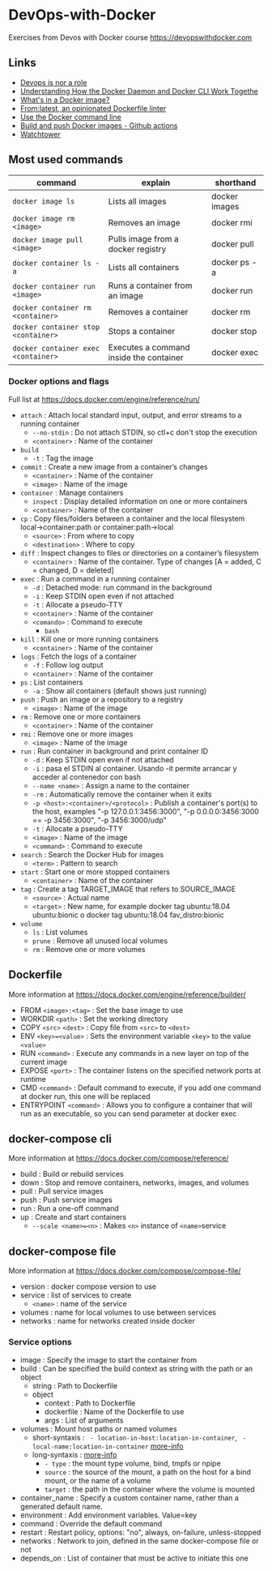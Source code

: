 ﻿# DevOps-with-Docker
Exercises from Devos with Docker course https://devopswithdocker.com

## Links

* [Devops is nor a role](http://turnoff.us/geek/devops-explained/)
* [Understanding How the Docker Daemon and Docker CLI Work Togethe](https://nickjanetakis.com/blog/understanding-how-the-docker-daemon-and-docker-cli-work-together)
* [What's in a Docker image?](https://cameronlonsdale.com/2018/11/26/whats-in-a-docker-image/)
* [From:latest, an opinionated Dockerfile linter](https://www.fromlatest.io/#/)
* [Use the Docker command line](https://docs.docker.com/engine/reference/commandline/cli/) 
* [Build and push Docker images - Github actions](https://github.com/marketplace/actions/build-and-push-docker-images)
* [Watchtower](https://github.com/containrrr/watchtower)

## Most used commands
|command|explain|shorthand|
|--|--|--|
|`docker image ls`|Lists all images|docker images|
|`docker image rm <image>`|Removes an image|docker rmi|
|`docker image pull <image>`|Pulls image from a docker registry|docker pull|
|`docker container ls -a`|Lists all containers|docker ps -a|
|`docker container run <image>`|Runs a container from an image|docker run|
|`docker container rm <container>`|Removes a container|docker rm|
|`docker container stop <container>`|Stops a container|docker stop|
|`docker container exec <container>`|Executes a command inside the container|docker exec| 


### Docker options and flags
Full list at https://docs.docker.com/engine/reference/run/

- `attach`                                  : Attach local standard input, output, and error streams to a running container
    - `--no-stdin`                          : Do not attach STDIN, so ctl+c don't stop the execution
    - `<container>`                         : Name of the container
- `build`
    - `-t`                                  : Tag the image
- `commit`                                  : Create a new image from a container’s changes
    - `<container>`                         : Name of the container
	- `<image>`                             : Name of the image
- `container`                               : Manage containers
    - `inspect`                             : Display detailed information on one or more containers
    - `<container>`                         : Name of the container
- `cp`                                      : Copy files/folders between a container and the local filesystem local->container:path or container:path->local
    - `<source>`                            : From where to copy 
    - `<destination>`                       : Where to copy
- `diff`                                    : Inspect changes to files or directories on a container’s filesystem
    - `<container>`                         : Name of the container. Type of changes [A = added, C = changed, D = deleted]
- `exec`                                    : Run a command in a running container
    - `-d`                                  : Detached mode: run command in the background
    - `-i`                                  : Keep STDIN open even if not attached
    - `-t`                                  : Allocate a pseudo-TTY
    - `<container>`                         : Name of the container
    - `<comando>`                           : Command to execute
        - `bash`                            
- `kill`                                    : Kill one or more running containers
    - `<container>`                         : Name of the container
- `logs`                                    : Fetch the logs of a container
    - `-f`                                  : Follow log output
    - `<container>`                         : Name of the container
- `ps`                                      : List containers
    - `-a`                                  : Show all containers (default shows just running)
- `push`                                    : Push an image or a repository to a registry
    - `<image>`                             : Name of the image
- `rm`                                      : Remove one or more containers
    - `<container>`                         : Name of the container
- `rmi`                                     : Remove one or more images
    - `<image>`                             : Name of the image
- `run`                                     : Run container in background and print container ID
    - `-d`                                  : Keep STDIN open even if not attached
    - `-i`                                  : pasa el STDIN al container. Usando -it permite arrancar y acceder al contenedor con bash
    - `--name <name>`                       : Assign a name to the container
    - `-rm`                                 : Automatically remove the container when it exits
    - `-p <host>:<container>/<protocol>`    : Publish a container's port(s) to the host, examples "-p 127.0.0.1:3456:3000", "-p 0.0.0.0:3456:3000 == -p 3456:3000", "-p 3456:3000/udp"
    - `-t`                                  : Allocate a pseudo-TTY
	- `<image>`                             : Name of the image
    - `<command>`                           : Command to execute
- `search`                                  : Search the Docker Hub for images
    - `<term>`                              : Pattern to search
- `start`                                   : Start one or more stopped containers
    - `<container>`                         : Name of the container
- `tag`                                     : Create a tag TARGET_IMAGE that refers to SOURCE_IMAGE
    - `<source>`                            : Actual name
    - `<target>`                            : New name, for example docker tag ubuntu:18.04 ubuntu:bionic o docker tag ubuntu:18.04 fav_distro:bionic 
- `volume`  
    - `ls`                                  : List volumes
    - `prune`                               : Remove all unused local volumes      
    - `rm`                                  : Remove one or more volumes

## Dockerfile
More information at https://docs.docker.com/engine/reference/builder/

- FROM `<image>:<tag>`          : Set the base image to use 
- WORKDIR  `<path>`             : Set the working directory
- COPY `<src>` `<dest>`         : Copy file from `<src>` to `<dest>`
- ENV  `<key>=<value>`          : Sets the environment variable `<key>` to the value `<value>`
- RUN  `<command>`              : Execute any commands in a new layer on top of the current image
- EXPOSE `<port>`               : The container listens on the specified network ports at runtime
- CMD  `<command>`              : Default command to execute, if you add one command at docker run, this one will be replaced
- ENTRYPOINT `<command>`        : Allows you to configure a container that will run as an executable, so you can send parameter at docker exec

## docker-compose cli
More information at https://docs.docker.com/compose/reference/

- build                         : Build or rebuild services
- down                          : Stop and remove containers, networks, images, and volumes
- pull                          : Pull service images
- push                          : Push service images
- run                           : Run a one-off command
- up                            : Create and start containers
    - `--scale <name>=<n>`      : Makes `<n>` instance of `<name>`service

## docker-compose file
More information at https://docs.docker.com/compose/compose-file/

- version                       : docker compose version to use
- service                       : list of services to create
    - `<name>`                  : name of the service
- volumes                       : name for local volumes to use between services
- networks                      : name for networks created inside docker

### Service options

- image                         : Specify the image to start the container from
- build                         : Can be specified the build context as string with the path or an object
    - string                    : Path to Dockerfile
    - object
        - context               : Path to Dockerfile
        - dockerfile            : Name of the Dockerfile to use
        - args                  : List of arguments
- volumes                       : Mount host paths or named volumes
    - short-syntaxis            : ` - location-in-host:location-in-container`, ` - local-name:location-in-container` [more-info](https://docs.docker.com/compose/compose-file/compose-file-v3/#short-syntax-3)
    - long-syntaxis             : [more-info](https://docs.docker.com/compose/compose-file/compose-file-v3/#long-syntax-3)
        - `- type`              : the mount type volume, bind, tmpfs or npipe
        - `source`              : the source of the mount, a path on the host for a bind mount, or the name of a volume
        - `target`              : the path in the container where the volume is mounted
- container_name                : Specify a custom container name, rather than a generated default name.
- environment                   : Add environment variables. Value=key
- command                       : Override the default command
- restart                       : Restart policy, options: "no", always, on-failure, unless-stopped
- networks                      : Network to join, defined in the same docker-compose file or not
- depends_on                    : List of container that must be active to initiate this one
  